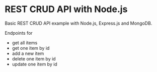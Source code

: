 # REST CRUD API with Node.js

Basic REST CRUD API example with Node.js, Express.js and MongoDB.

Endpoints for
- get all items
- get one item by id
- add a new item
- delete one item by id
- update one item by id
